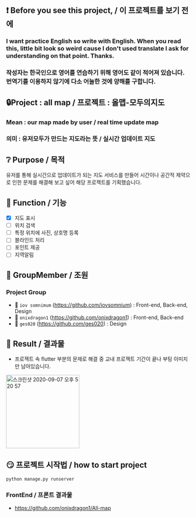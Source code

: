 ## ❗ Before you see this project, / 이 프로젝트를 보기 전에
### I want practice English so write with English. When you read this, little bit look so weird cause I don't used translate I ask for understanding on that point. Thanks.
### 작성자는 한국인으로 영어를 연습하기 위해 영어도 같이 적어져 있습니다. 번역기를 이용하지 않기에 다소 어눌한 것에 양해를 구합니다.

## 🔒Project : all map / 프로젝트 : 올맵-모두의지도
### Mean : our map made by user / real time update map
### 의미 : 유저모두가 만드는 지도라는 뜻 / 실시간 업데이트 지도

## ❔ Purpose / 목적

유저를 통해 실시간으로 업데이트가 되는 지도 서비스를 만들어 시간이나 공간적 제약으로 인한 문제를 해결해 보고 싶어 해당 프로젝트를 기획했습니다.
  

## 🎁 Function / 기능
- [x] 지도 표시
- [ ] 위치 검색
- [ ] 특정 위치에 사진, 상호명 등록
- [ ] 블라인드 처리
- [ ] 포인트 제공
- [ ] 지역알림

## 👏 GroupMember / 조원
### Project Group
- 🧑 `iov somnimum` (https://github.com/iovsomnium) : Front-end, Back-end, Design
- 👱 `onixdragon1` (https://github.com/onixdragon1) : Front-end, Back-end
- 👱 `ges020` (https://github.com/ges020) : Design

## 🤔 Result / 결과물
- 프로젝트 속 flutter 부분의 문제로 해결 중 교내 프로젝트 기간이 끝나 부팅 이미지만 남아있습니다.
<img width="200" alt="스크린샷 2020-09-07 오후 5 20 57" src="https://user-images.githubusercontent.com/51693390/92367171-0bb00d00-f131-11ea-949b-fd697afc581b.jpg">

## 😏 프로젝트 시작법 / how to start project
``` python manage.py runserver ```

### FrontEnd / 프론트 결과물
- https://github.com/onixdragon1/All-map


